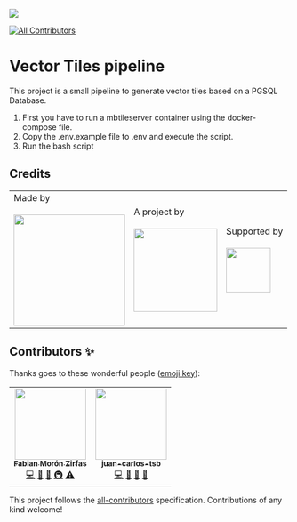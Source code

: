 ![](https://img.shields.io/badge/Built%20with%20%E2%9D%A4%EF%B8%8F-at%20Technologiestiftung%20Berlin-blue)
<!-- ALL-CONTRIBUTORS-BADGE:START - Do not remove or modify this section -->
[![All Contributors](https://img.shields.io/badge/all_contributors-1-orange.svg?style=flat-square)](#contributors-)
<!-- ALL-CONTRIBUTORS-BADGE:END -->

# Vector Tiles pipeline

This project is a small pipeline to generate vector tiles based on a PGSQL Database.

1. First you have to run a mbtileserver container using the docker-compose file.
2. Copy the .env.example file to .env and execute the script. 
3. Run the bash script

## Credits

<table>
  <tr>
    <td>
      Made by <a src="https://citylab-berlin.org/de/start/">
        <br />
        <br />
        <img width="200" src="https://citylab-berlin.org/wp-content/uploads/2021/05/citylab-logo.svg" />
      </a>
    </td>
    <td>
      A project by <a src="https://www.technologiestiftung-berlin.de/">
        <br />
        <br />
        <img width="150" src="https://citylab-berlin.org/wp-content/uploads/2021/05/tsb.svg" />
      </a>
    </td>
    <td>
      Supported by <a src="https://www.berlin.de/rbmskzl/">
        <br />
        <br />
        <img width="80" src="https://citylab-berlin.org/wp-content/uploads/2021/12/B_RBmin_Skzl_Logo_DE_V_PT_RGB-300x200.png" />
      </a>
    </td>
  </tr>
</table>


## Contributors ✨

Thanks goes to these wonderful people ([emoji key](https://allcontributors.org/docs/en/emoji-key)):

<!-- ALL-CONTRIBUTORS-LIST:START - Do not remove or modify this section -->
<!-- prettier-ignore-start -->
<!-- markdownlint-disable -->
<table>
  <tr>
    <td align="center"><a href="https://fabianmoronzirfas.me"><img src="https://avatars.githubusercontent.com/u/315106?v=4?s=128" width="128px;" alt=""/><br /><sub><b>Fabian Morón Zirfas</b></sub></a><br /><a href="https://github.com/technologiestiftung/qtrees-vectortiles-generator/commits?author=ff6347" title="Code">💻</a> <a href="#design-ff6347" title="Design">🎨</a> <a href="#ideas-ff6347" title="Ideas, Planning, & Feedback">🤔</a> <a href="#infra-ff6347" title="Infrastructure (Hosting, Build-Tools, etc)">🚇</a> <a href="https://github.com/technologiestiftung/qtrees-vectortiles-generator/commits?author=ff6347" title="Tests">⚠️</a></td>
    <td align="center"><a href="https://www.technologiestiftung-berlin.de/de/citylab/"><img src="https://avatars.githubusercontent.com/u/91873654?v=4?s=128" width="128px;" alt=""/><br /><sub><b>juan-carlos-tsb</b></sub></a><br /><a href="https://github.com/technologiestiftung/qtrees-vectortiles-generator/commits?author=juan-carlos-tsb" title="Code">💻</a> <a href="#design-juan-carlos-tsb" title="Design">🎨</a> <a href="https://github.com/technologiestiftung/qtrees-vectortiles-generator/pulls?q=is%3Apr+reviewed-by%3Ajuan-carlos-tsb" title="Reviewed Pull Requests">👀</a> <a href="#ideas-juan-carlos-tsb" title="Ideas, Planning, & Feedback">🤔</a></td>
  </tr>
</table>

<!-- markdownlint-restore -->
<!-- prettier-ignore-end -->

<!-- ALL-CONTRIBUTORS-LIST:END -->

This project follows the [all-contributors](https://github.com/all-contributors/all-contributors) specification. Contributions of any kind welcome!